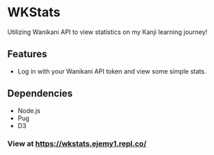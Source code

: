 # WKStats
Utilizing Wanikani API to view statistics on my Kanji learning journey! 

## Features
- Log in with your Wanikani API token and view some simple stats.


## Dependencies
- Node.js
- Pug
- D3

### View at https://wkstats.ejemy1.repl.co/
